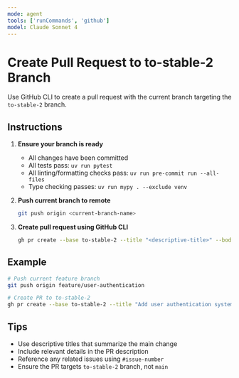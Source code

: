 ```yaml
---
mode: agent
tools: ['runCommands', 'github']
model: Claude Sonnet 4
---
```

# Create Pull Request to to-stable-2 Branch

Use GitHub CLI to create a pull request with the current branch targeting the `to-stable-2` branch.

## Instructions

1. **Ensure your branch is ready**
   - All changes have been committed
   - All tests pass: `uv run pytest`
   - All linting/formatting checks pass: `uv run pre-commit run --all-files`
   - Type checking passes: `uv run mypy . --exclude venv`

2. **Push current branch to remote**
   ```bash
   git push origin <current-branch-name>
   ```

3. **Create pull request using GitHub CLI**
   ```bash
   gh pr create --base to-stable-2 --title "<descriptive-title>" --body "<description>"
   ```

## Example

```bash
# Push current feature branch
git push origin feature/user-authentication

# Create PR to to-stable-2
gh pr create --base to-stable-2 --title "Add user authentication system" --body "Implements JWT-based authentication with login/logout endpoints and middleware for protected routes"
```

## Tips

- Use descriptive titles that summarize the main change
- Include relevant details in the PR description
- Reference any related issues using `#issue-number`
- Ensure the PR targets `to-stable-2` branch, not `main`
